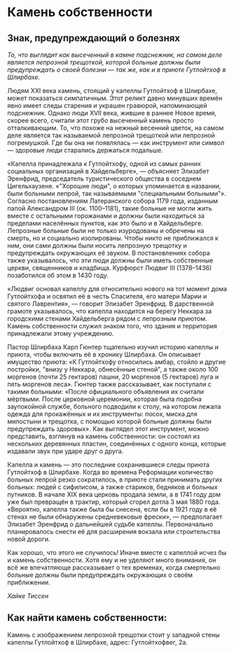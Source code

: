 # Камень собственности

## Знак, предупреждающий о болезнях

*То, что выглядит как высеченный в камне подснежник, на самом деле является лепрозной трещоткой, которой больные должны были предупреждать о своей болезни — так же, как и в приюте Гутлойтхоф в Шлирбахе.*

Людям XXI века камень, стоящий у капеллы Гутлойтхоф в Шлирбахе, может показаться симпатичным. Этот реликт давно минувших времён явно имеет следы старения и украшен гравюрой, напоминающей подснежник. Однако люди XVII века, жившие в раннее Новое время, скорее всего, считали этот грубо высеченный камень просто отталкивающим. То, что похоже на нежный весенний цветок, на самом деле является так называемой лепрозной трещоткой или лепрозной погремушкой. Где бы она ни появлялась — как инструмент или символ — здоровые люди старались держаться подальше.

«Капелла принадлежала к Гутлойтхофу, одной из самых ранних социальных организаций в Хайдельберге», — объясняет Элизабет Эренфрид, председатель туристического общества в соседнем Цигельхаузене. «"Хорошие люди", о которых упоминается в названии, были больными лепрой, так называемыми "специальными больными"». Согласно постановлениям Латеранского собора 1179 года, изданным папой Александром III (ок. 1100–1181), такие больные не могли жить вместе с остальными горожанами и должны были находиться за пределами населённых пунктов, как это было и в Хайдельберге. Лепрозные больные были не только изуродованы и обречены на смерть, но и социально изолированы. Чтобы никто не приближался к ним, они сами должны были носить лепрозную трещотку и предупреждать окружающих её звуком. В постановлениях собора также указывалось, что эти люди должны были иметь собственные церкви, священников и кладбища. Курфюрст Людвиг III (1378–1436) позаботился об этом в 1430 году.

«Людвиг основал капеллу для относительно нового на тот момент дома Гутлойтхофа и освятил её в честь Спасителя, его матери Марии и святого Лаврентия», — говорит Элизабет Эренфрид. В дарственной грамоте указывалось, что капелла находится на берегу Неккара за городскими стенами Хайдельберга рядом с лепрозным приютом. Камень собственности служил знаком того, что здания и территория принадлежали этому учреждению.

Пастор Шлирбаха Карл Гюнтер тщательно изучил историю капеллы и приюта, чтобы включить её в хронику Шлирбаха. Он описывает имущество приюта: «К Гутлойтхофу относились амбар, стойло и другие постройки, "внизу у Неккара, обнесённые стеной", а также около 100 моргенов (почти 25 гектаров) пашни, 20 моргенов (5 гектаров) луга и пять моргенов леса». Гюнтер также рассказывает, как поступали с такими больными: «После официального объявления их считали мёртвыми. После церковной церемонии, которая была подобна заупокойной службе, больного подводили к столу, на котором лежала одежда для прокажённых и их инструменты: посох, миска для милостыни и трещотка, с помощью которой больные должны были предупреждать здоровых». Как выглядел этот инструмент, можно представить, взглянув на камень собственности: он состоял из нескольких деревянных пластин, соединённых с одного конца, которые издавали звук при ударе друг о друга.

Капелла и камень — это последние сохранившиеся следы приюта Гутлойтхоф в Шлирбахе. Когда во времена Реформации количество больных лепрой резко сократилось, в приюте стали принимать других больных: людей с сифилисом, а также стариков, бедняков и больных путников. В начале XIX века церковь продала земли, а в 1741 году дом уже был превращён в трактир, который сгорел дотла 3 мая 1880 года. «Вероятно, капелла также была бы снесена, если бы в 1921 году в её стенах не были обнаружены средневековые фрески», — предполагает Элизабет Эренфрид о дальнейшей судьбе капеллы. Первоначально планировалось снести её для расширения вокзала или строительства новой дороги.

Как хорошо, что этого не случилось! Иначе вместе с капеллой исчез бы и камень собственности. Хотя ему и не уделяют много внимания, он всё же впечатляюще рассказывает о тех временах, когда смертельно больные должны были предупреждать окружающих о своём приближении.

*Хайке Тиссен*

## Как найти камень собственности:

Камень с изображением лепрозной трещотки стоит у западной стены капеллы Гутлойтхоф в Шлирбахе, адрес: Гутлойтхофвег, 2а.